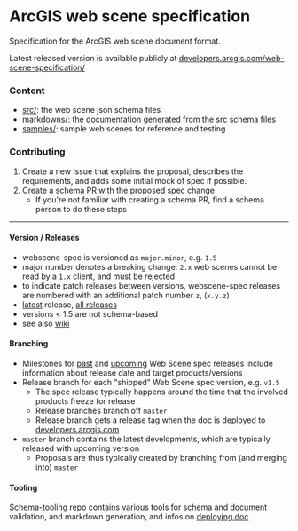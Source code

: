 
# ArcGIS web scene specification

Specification for the ArcGIS web scene document format.  

Latest released version is available publicly at [developers.arcgis.com/web-scene-specification/](https://developers.arcgis.com/web-scene-specification/)

### Content

* [src/](./src/): the web scene json schema files
* [markdowns/](./markdowns): the documentation generated from the src schema files
* [samples/](./samples): sample web scenes for reference and testing


### Contributing

1. Create a new issue that explains the proposal, describes the requirements, and adds some initial mock of spec if possible.
2. [Create a schema PR](https://devtopia.esri.com/WebGIS/webscene-spec/wiki/Documentation-rules) with the proposed spec change
    * If you're not familiar with creating a schema PR, find a schema person to do these steps

---------------------------------


#### Version / Releases
* webscene-spec is versioned as `major.minor`, e.g. `1.5`
* major number denotes a breaking change: `2.x` web scenes cannot be read by a `1.x` client, and must be rejected
* to indicate patch releases between versions, webscene-spec releases are numbered with an additional patch number `z`, (`x.y.z`)
* [latest](https://devtopia.esri.com/Zurich-R-D-Center/webscene-spec/releases/latest) release, [all releases](https://devtopia.esri.com/Zurich-R-D-Center/webscene-spec/releases)
* versions < 1.5 are not schema-based
* see also [wiki](../../wiki)



#### Branching
* Milestones for [past](https://devtopia.esri.com/Zurich-R-D-Center/webscene-spec/milestones?state=closed) and 
  [upcoming](https://devtopia.esri.com/Zurich-R-D-Center/webscene-spec/milestones?state=open) Web Scene spec releases
  include information about release date and target products/versions
* Release branch for each "shipped" Web Scene spec version, e.g. `v1.5`
  * The spec release typically happens around the time that the involved products freeze for release 
  * Release branches branch off `master`
  * Release branch gets a release tag when the doc is deployed to [developers.arcgis.com](https://developers.arcgis.com/web-scene-specification/)
* `master` branch contains the latest developments, which are typically released with upcoming version
  * Proposals are thus typically created by branching from (and merging into) `master`


#### Tooling
[Schema-tooling repo](https://devtopia.esri.com/dyla8445/schema-tooling/) contains various tools for schema and document validation, and markdown generation, and infos on [deploying doc](https://devtopia.esri.com/dyla8445/schema-tooling/wiki/Deploying-to-Developers-Site)


